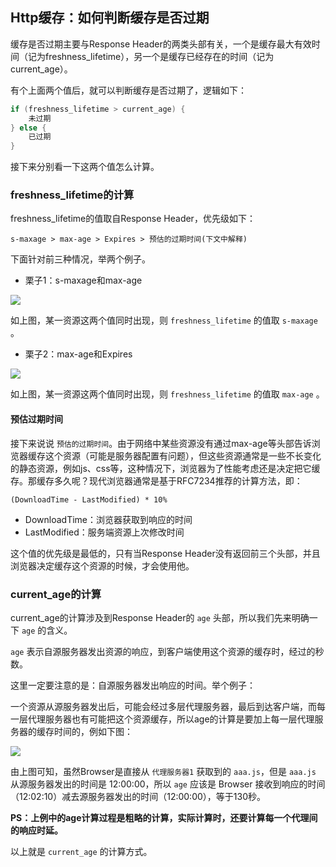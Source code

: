 ## Http缓存：如何判断缓存是否过期

缓存是否过期主要与Response Header的两类头部有关，一个是缓存最大有效时间（记为freshness_lifetime），另一个是缓存已经存在的时间（记为current_age）。

有个上面两个值后，就可以判断缓存是否过期了，逻辑如下：

```java
if (freshness_lifetime > current_age) {
    未过期
} else {
    已过期
}
```

接下来分别看一下这两个值怎么计算。

### freshness_lifetime的计算

freshness_lifetime的值取自Response Header，优先级如下：

```text
s-maxage > max-age > Expires > 预估的过期时间(下文中解释)
```

下面针对前三种情况，举两个例子。

* 栗子1：s-maxage和max-age

![](http://image.feathers.top/image/HttpCache4.png)

如上图，某一资源这两个值同时出现，则 `freshness_lifetime` 的值取 `s-maxage` 。

* 栗子2：max-age和Expires

![](http://image.feathers.top/image/HttpCache5.png)

如上图，某一资源这两个值同时出现，则 `freshness_lifetime` 的值取 `max-age` 。

#### 预估过期时间

接下来说说 `预估的过期时间`。由于网络中某些资源没有通过max-age等头部告诉浏览器缓存这个资源（可能是服务器配置有问题），但这些资源通常是一些不长变化的静态资源，例如js、css等，这种情况下，浏览器为了性能考虑还是决定把它缓存。那缓存多久呢？现代浏览器通常是基于RFC7234推荐的计算方法，即：

```text
(DownloadTime - LastModified) * 10%
```

* DownloadTime：浏览器获取到响应的时间
* LastModified：服务端资源上次修改时间

这个值的优先级是最低的，只有当Response Header没有返回前三个头部，并且浏览器决定缓存这个资源的时候，才会使用他。

### current_age的计算

current_age的计算涉及到Response Header的 `age` 头部，所以我们先来明确一下 `age` 的含义。

`age` 表示自源服务器发出资源的响应，到客户端使用这个资源的缓存时，经过的秒数。

这里一定要注意的是：自源服务器发出响应的时间。举个例子：

一个资源从源服务器发出后，可能会经过多层代理服务器，最后到达客户端，而每一层代理服务器也有可能把这个资源缓存，所以age的计算是要加上每一层代理服务器的缓存时间的，例如下图：

![](http://image.feathers.top/image/20200427115940.png)

由上图可知，虽然Browser是直接从 `代理服务器1` 获取到的 `aaa.js`，但是 `aaa.js` 从源服务器发出的时间是 12:00:00，所以 `age` 应该是 Browser 接收到响应的时间（12:02:10）减去源服务器发出的时间（12:00:00），等于130秒。

**PS：上例中的age计算过程是粗略的计算，实际计算时，还要计算每一个代理间的响应时延。**

以上就是 `current_age` 的计算方式。

